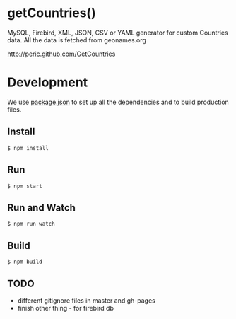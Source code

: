 getCountries()
============

MySQL, Firebird, XML, JSON, CSV or YAML generator for custom Countries data. All the data is fetched from geonames.org

http://peric.github.com/GetCountries

# Development

We use [package.json](https://docs.npmjs.com/files/package.json) to set up all the dependencies and to build production files.

## Install

```
$ npm install
```

## Run

```
$ npm start
```

## Run and Watch

```
$ npm run watch
```

## Build

```
$ npm build
```

## TODO

* different gitignore files in master and gh-pages
* finish other thing - for firebird db
